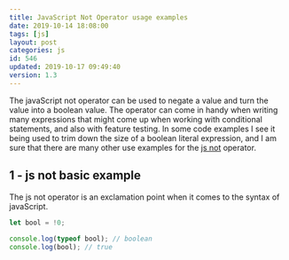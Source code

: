```yaml
---
title: JavaScript Not Operator usage examples
date: 2019-10-14 18:08:00
tags: [js]
layout: post
categories: js
id: 546
updated: 2019-10-17 09:49:40
version: 1.3
---
```


The javaScript not operator can be used to negate a value and turn the value into a boolean value. The operator can come in handy when writing many expressions that might come up when working with conditional statements, and also with feature testing. In some code examples I see it being used to trim down the size of a boolean literal expression, and I am sure that there are many other use examples for the [js not](https://developer.mozilla.org/en-US/docs/Web/JavaScript/Reference/Operators/Logical_Operators) operator.

<!-- more -->

## 1 - js not basic example

The js not operator is an exclamation point when it comes to the syntax of javaScript.

```js
let bool = !0;
 
console.log(typeof bool); // boolean
console.log(bool); // true
```
